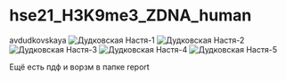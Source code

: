 # hse21_H3K9me3_ZDNA_human
avdudkovskaya
![Дудковская Настя-1](https://user-images.githubusercontent.com/82202781/121412398-56cfa880-c96d-11eb-83bc-439cdc7d4508.png)
![Дудковская Настя-2](https://user-images.githubusercontent.com/82202781/121412686-aa41f680-c96d-11eb-8562-903af72a8afa.png)
![Дудковская Настя-3](https://user-images.githubusercontent.com/82202781/121412719-b0d06e00-c96d-11eb-9502-27a547b1a06f.png)
![Дудковская Настя-4](https://user-images.githubusercontent.com/82202781/121412734-b3cb5e80-c96d-11eb-923a-dd0b9763faf0.png)
![Дудковская Настя-5](https://user-images.githubusercontent.com/82202781/121412743-b62db880-c96d-11eb-8e6a-3fe89fc904dc.png)

Ещё есть пдф и ворзм в папке report
